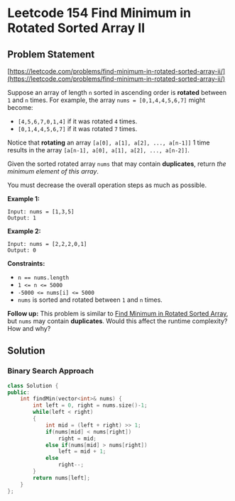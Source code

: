 # Leetcode 154 Find Minimum in Rotated Sorted Array II

## Problem Statement

[https://leetcode.com/problems/find-minimum-in-rotated-sorted-array-ii/](https://leetcode.com/problems/find-minimum-in-rotated-sorted-array-ii/)

Suppose an array of length `n` sorted in ascending order is **rotated** between `1` and `n` times. For example, the array `nums = [0,1,4,4,5,6,7]` might become:

* `[4,5,6,7,0,1,4]` if it was rotated `4` times.
* `[0,1,4,4,5,6,7]` if it was rotated `7` times.

Notice that **rotating** an array `[a[0], a[1], a[2], ..., a[n-1]]` 1 time results in the array `[a[n-1], a[0], a[1], a[2], ..., a[n-2]]`.

Given the sorted rotated array `nums` that may contain **duplicates**, return _the minimum element of this array_.

You must decrease the overall operation steps as much as possible.

**Example 1:**

```text
Input: nums = [1,3,5]
Output: 1
```

**Example 2:**

```text
Input: nums = [2,2,2,0,1]
Output: 0
```

**Constraints:**

* `n == nums.length`
* `1 <= n <= 5000`
* `-5000 <= nums[i] <= 5000`
* `nums` is sorted and rotated between `1` and `n` times.

**Follow up:** This problem is similar to [Find Minimum in Rotated Sorted Array](../leetcode-medium/leetcode-153-find-minimum-in-rotated-sorted-array.md), but `nums` may contain **duplicates**. Would this affect the runtime complexity? How and why?

## Solution

### Binary Search Approach

```cpp
class Solution {
public:
    int findMin(vector<int>& nums) {
        int left = 0, right = nums.size()-1;
        while(left < right)
        {
            int mid = (left + right) >> 1;
            if(nums[mid] < nums[right])
                right = mid;
            else if(nums[mid] > nums[right])
                left = mid + 1;
            else
                right--;  
        }
        return nums[left];
    }
};
```

